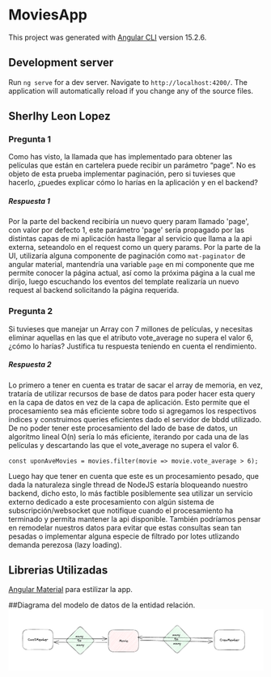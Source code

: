 # MoviesApp

This project was generated with [Angular CLI](https://github.com/angular/angular-cli) version 15.2.6.

## Development server

Run `ng serve` for a dev server. Navigate to `http://localhost:4200/`. The application will automatically reload if you change any of the source files.

## Sherlhy Leon Lopez

### Pregunta 1 
Como has visto, la llamada que has implementado para obtener las
películas que están en cartelera puede recibir un parámetro “page”. No es
objeto de esta prueba implementar paginación, pero si tuvieses que
hacerlo, ¿puedes explicar cómo lo harías en la aplicación y en el backend?

##### Respuesta 1
Por la parte del backend recibiría un nuevo query param llamado 'page', con valor por defecto 1, este parámetro 'page' sería propagado por las distintas capas de mi aplicación hasta llegar al servicio que llama a la api externa, seteandolo en el request como un query params. 
Por la parte de la UI, utilizaría alguna componente de paginación como `mat-paginator` de angular material, mantendría una variable `page` en mi componente que me permite conocer la página actual, así como la próxima página a la cual me dirijo, luego escuchando los eventos del template realizaría un nuevo request al backend solicitando la página requerida.

### Pregunta 2
Si tuvieses que manejar un Array con 7 millones de películas, y necesitas
eliminar aquellas en las que el atributo vote_average no supera el valor 6,
¿cómo lo harías? Justifica tu respuesta teniendo en cuenta el rendimiento.

##### Respuesta 2
Lo primero a tener en cuenta es tratar de sacar el array de memoria, en vez, trataría de utilizar recursos de base de datos para poder hacer esta query en la capa de datos en  vez de la capa de aplicación. Esto permite que el procesamiento sea más eficiente sobre todo si agregamos los respectivos índices y construimos queries eficientes dado el servidor de bbdd utilizado. 
De no poder tener este procesamiento del lado de base de datos, un algoritmo lineal O(n) sería lo más eficiente, iterando por cada una de las películas y descartando las que el vote_average no supera el valor 6.

```
const uponAveMovies = movies.filter(movie => movie.vote_average > 6);
```

Luego hay que tener en cuenta que este es un procesamiento pesado, que dada la naturaleza single thread de NodeJS estaría bloqueando nuestro backend, dicho esto, lo más factible posiblemente sea utilizar un servicio externo dedicado a este procesamiento con algún sistema de subscripción/websocket que notifique cuando el procesamiento ha terminado y permita mantener la api disponible. También podríamos pensar en remodelar nuestros datos para evitar que estas consultas sean tan pesadas o implementar alguna especie de filtrado por lotes utlizando demanda perezosa (lazy loading).

## Librerias Utilizadas
[Angular Material](https://material.angular.io/) para estilizar la app.


##Diagrama del modelo de datos de la entidad relación.
![Alt text](image.png)
